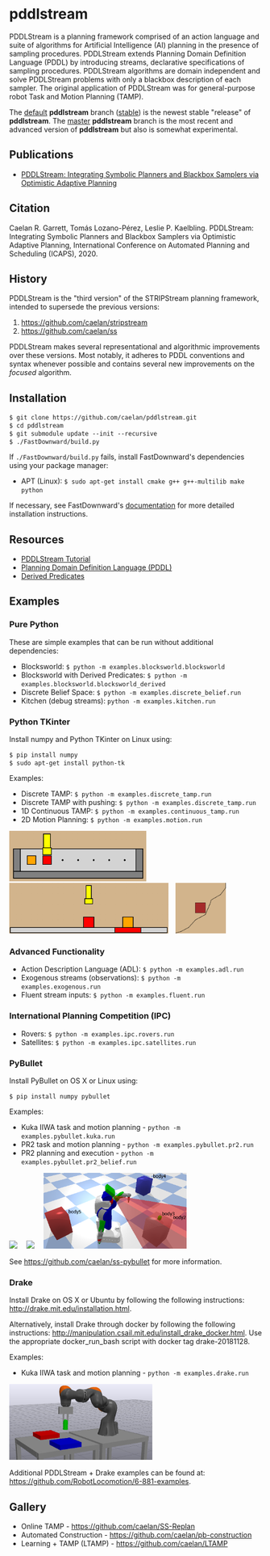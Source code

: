 # pddlstream

PDDLStream is a planning framework comprised of an action language and suite of algorithms for Artificial Intelligence (AI) planning in the presence of sampling procedures.
PDDLStream extends Planning Domain Definition Language (PDDL) by introducing streams, declarative specifications of sampling procedures.
PDDLStream algorithms are domain independent and solve PDDLStream problems with only a blackbox description of each sampler.
The original application of PDDLStream was for general-purpose robot Task and Motion Planning (TAMP). 

The [default](https://github.com/caelan/pddlstream) **pddlstream** branch ([stable](https://github.com/caelan/pddlstream/tree/stable)) is the newest stable "release" of **pddlstream**.
The [master](https://github.com/caelan/pddlstream/tree/master) **pddlstream** branch is the most recent and advanced version of **pddlstream** but also is somewhat experimental.

<!--https://www.markdownguide.org/basic-syntax/-->
<!--https://github.com/adam-p/markdown-here/wiki/Markdown-Cheatsheet-->

## Publications

* [PDDLStream: Integrating Symbolic Planners and Blackbox Samplers via Optimistic Adaptive Planning](https://arxiv.org/abs/1802.08705
)
<!--* [STRIPStream: Planning In Infinite Domains](https://arxiv.org/abs/1701.00287)-->

## Citation

Caelan R. Garrett, Tomás Lozano-Pérez, Leslie P. Kaelbling. PDDLStream: Integrating Symbolic Planners and Blackbox Samplers via Optimistic Adaptive Planning, International Conference on Automated Planning and Scheduling (ICAPS), 2020.

## History

PDDLStream is the "third version" of the STRIPStream planning framework, intended to supersede the previous versions:

1) https://github.com/caelan/stripstream
2) https://github.com/caelan/ss

PDDLStream makes several representational and algorithmic improvements over these versions.
Most notably, it adheres to PDDL conventions and syntax whenever possible and contains several new improvements on the *focused* algorithm. 
<!--An implementation of STRIPStream that uses PDDL for the specifiation of actions and streams.-->

<!--https://github.com/caelan/pddlstream/compare/master...stable-->

## Installation

```
$ git clone https://github.com/caelan/pddlstream.git
$ cd pddlstream
$ git submodule update --init --recursive
$ ./FastDownward/build.py
```

If `./FastDownward/build.py` fails, install FastDownward's dependencies using your package manager:
* APT (Linux): `$ sudo apt-get install cmake g++ g++-multilib make python`
<!--* Homebrew (OS X): TBD
* MacPorts (OS X): TBD
* N/A (Windows): install each dependency manually-->

If necessary, see FastDownward's [documentation](http://www.fast-downward.org/ObtainingAndRunningFastDownward) for more detailed installation instructions.

## Resources

* [PDDLStream Tutorial](https://web.mit.edu/caelan/www/presentations/6.881_TAMP.pdf)
* [Planning Domain Definition Language (PDDL)](http://users.cecs.anu.edu.au/~patrik/pddlman/writing.html)
* [Derived Predicates](https://www.cs.cmu.edu/afs/cs/project/jair/pub/volume28/coles07a-html/node18.html)

## Examples

### Pure Python

These are simple examples that can be run without additional dependencies:
* Blocksworld: `$ python -m examples.blocksworld.blocksworld`
* Blocksworld with Derived Predicates: `$ python -m examples.blocksworld.blocksworld_derived`
* Discrete Belief Space: `$ python -m examples.discrete_belief.run`
* Kitchen (debug streams): `python -m examples.kitchen.run`
<!--* Discrete Belief: `python -m examples.table_obs.run`-->

### Python TKinter

Install numpy and Python TKinter on Linux using: 
```
$ pip install numpy
$ sudo apt-get install python-tk
```

Examples:
* Discrete TAMP: `$ python -m examples.discrete_tamp.run`
* Discrete TAMP with pushing: `$ python -m examples.discrete_tamp.run`
* 1D Continuous TAMP: `$ python -m examples.continuous_tamp.run`
* 2D Motion Planning: `$ python -m examples.motion.run`

<img src="images/discrete_tamp.png" height="100">&emsp;<img src="images/continuous_tamp.png" height="100">&emsp;<img src="images/motion.png" height="100">

### Advanced Functionality

* Action Description Language (ADL): `$ python -m examples.adl.run`
* Exogenous streams (observations): `$ python -m examples.exogenous.run`
* Fluent stream inputs: `$ python -m examples.fluent.run`

### International Planning Competition (IPC)

* Rovers: `$ python -m examples.ipc.rovers.run`
* Satellites: `$ python -m examples.ipc.satellites.run`

### PyBullet

Install PyBullet on OS X or Linux using: 
```
$ pip install numpy pybullet
```

Examples:
* Kuka IIWA task and motion planning - ```python -m examples.pybullet.kuka.run```
* PR2 task and motion planning - ```python -m examples.pybullet.pr2.run```
* PR2 planning and execution - ```python -m examples.pybullet.pr2_belief.run```
<!--[![Kuka IIWA](https://img.youtube.com/vi/3HJrkgIGK7c/0.jpg)](https://www.youtube.com/watch?v=3HJrkgIGK7c)-->
[<img src="https://img.youtube.com/vi/3HJrkgIGK7c/0.jpg" height="150">](https://www.youtube.com/watch?v=3HJrkgIGK7c)
&emsp;[<img src="https://img.youtube.com/vi/oWr6m12nXcM/0.jpg" height="150">](https://www.youtube.com/watch?v=oWr6m12nXcM)
&emsp;<img src="images/pybullet_belief.png" height="150">

See https://github.com/caelan/ss-pybullet for more information.

### Drake

Install Drake on OS X or Ubuntu by following the following instructions: http://drake.mit.edu/installation.html.

Alternatively, install Drake through docker by following the following instructions: http://manipulation.csail.mit.edu/install_drake_docker.html. Use the appropriate docker_run_bash script with docker tag drake-20181128.

Examples:
* Kuka IIWA task and motion planning - ```python -m examples.drake.run```
<!--[![Kuka IIWA](https://img.youtube.com/vi/3HJrkgIGK7c/0.jpg)](https://www.youtube.com/watch?v=3HJrkgIGK7c)-->
<img src="images/drake_kuka.png" height="150">

Additional PDDLStream + Drake examples can be found at: https://github.com/RobotLocomotion/6-881-examples.

<!--https://drake.mit.edu/gallery.html#task-and-motion-planning-->

## Gallery

* Online TAMP - https://github.com/caelan/SS-Replan
* Automated Construction - https://github.com/caelan/pb-construction
* Learning + TAMP (LTAMP) - https://github.com/caelan/LTAMP
